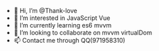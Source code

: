 - 👋 Hi, I’m @Thank-love
- 👀 I’m interested in JavaScript Vue
- 🌱 I’m currently learning es6 mvvm
- 💞️ I’m looking to collaborate on mvvm virtualDom
- 📫 Contact me through QQ(971958310)

<!---
Thank-love/Thank-love is a ✨ special ✨ repository because its `README.md` (this file) appears on your GitHub profile.
You can click the Preview link to take a look at your changes.
--->
